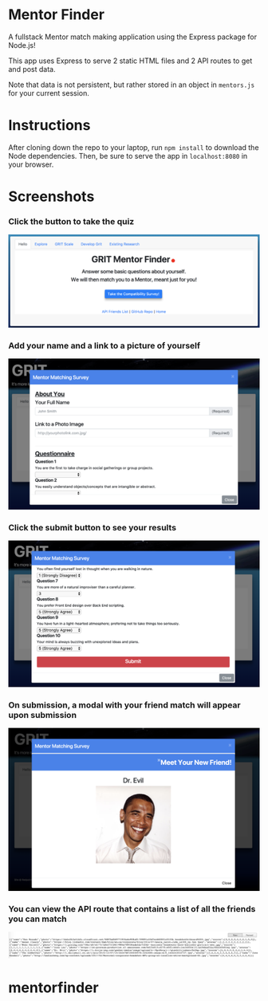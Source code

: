 # Mentor Finder
A fullstack Mentor match making application using the Express package for Node.js!

<!-- Check out the deployed app on Heroku [here](https://mentorfinder.herokuapp.com/)! -->

This app uses Express to serve 2 static HTML files and 2 API routes to get and post data.

Note that data is not persistent, but rather stored in an object in `mentors.js` for your current session.


# Instructions
After cloning down the repo to your laptop, run `npm install` to download the Node dependencies.
Then, be sure to serve the app in `localhost:8080` in your browser.


# Screenshots

### Click the button to take the quiz
![Button to take survey](/screenshots/takesurvey.png)

### Add your name and a link to a picture of yourself
![Survey Page](/screenshots/surveypage.png)

### Click the submit button to see your results
![Submit Button](/screenshots/submitbutton.png)

### On submission, a modal with your friend match will appear upon submission
![Results Modal](/screenshots/resultsmodal.png)

### You can view the API route that contains a list of all the friends you can match
![API Page](/screenshots/apipagejson.png)

# mentorfinder

